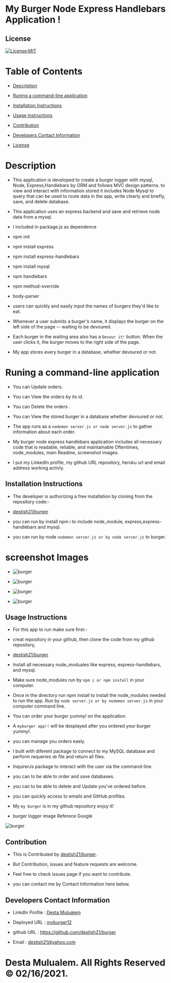 # My Burger Node Express Handlebars Application !

## License
   [![License:MIT](https://img.shields.io/badge/License-MIT-yellow.svg)](https://opensource.org/licenses/MIT)

  
   # Table of Contents

   * [Description](#Description)

   * [Runing a command-line application ](#Runing-a-command-line-application) 

   * [Installation Instructions](#installation-instructions)
  
   * [Usage Instructions](#usage-instructions)
  
   * [Contribution](#Contribution)
  
   * [Developers Contact Information](#Developers-Contact-Information)

   * [License](#license)

   # Description

   * This application is developed to create a burger logger with mysql, Node, Express,Handlebars by ORM and follows MVC design patterns. to view and interact with information stored it includes Node Mysql to query that can be used to route data in the app, write clearly and briefly, save, and delete database.
   * This application uses an express backend and save and retrieve node data from a mysql. 
   * I included in package.js as dependence

   * npm init

   * npm install express

   * npm install express-handlebars

   * npm install mysql

   * npm handlebars

   * npm method-override

   * body-parser

   * users can quickly and easily input the names of burgers they'd like to eat.

   * Whenever a user submits a burger's name, it displays the burger on the left side of the page -- waiting to be devoured. 

   * Each burger in the waiting area also has a `Devour it!` button. When the user clicks it, the burger moves to the right side of the page.

   * My app stores every burger in a database, whether devoured or not.


   #  Runing a command-line application 

   * You can Update orders.
   * You can View the orders by its id.
   * You can Delete the orders .

   * You can View the stored burger in a database whether devoured or not.

   * The app runs as a `nodemon server.js or node server.js` to gather information about each order. 


   * My burger node express handlebars application includes all necessary code that is readable, reliable, and maintainable Oftentimes, node_modules,  main Readme, screenshot images.

   * I put my LinkedIn profile, my github URL repository, heroku url and email address working activly.

   ## Installation Instructions

   * The developer is authorizing a free installation by cloning from the repository code:- 

   * [destish21/burger](https://github.com/destish21/burger)

   * you can run by install npm i to include node_module, express,express-handlebars and mysql.

   * you can run by node `nodemon server.js or by node server.js` to burger.

   # screenshot Images
   * ![burger](./public/assets/img/Screenshot1.png)

   * ![burger](./public/assets/img/Screenshot2.png)
   
   * ![burger](./public/assets/img/Screenshot3.png)

   * ![burger](./public/assets/img/Screenshot4.png)


   ## Usage Instructions

   * For this app to run make sure first:-

   * creat repository in your github, then clone the code from my github repository,

   * [destish21/burger](https://github.com/destish21/burger)

   * Install all necessary  node_moduales like express, express-handlebars, and mysql.

   * Make sure node_modules run by `npm i or npm install`
     in your computer.

   * Once in the directory run npm install to install the node_modules needed to run the app.
    Run by  `node server.js or by nodemon server.js` in your computer command line.

   * You can order your burger yummy! on the application.

   * A `myburger app!!`  will be desplayed after you ordered your burger yummy!. 

   * you can manage you orders easly.

   * I built with diferent package to connect to my MySQL database and perform requeries `db` file and return all files.

   * InquirerJs package to interact with the user via the command-line.


   * you can to be able to order and save databases.

   * you can to be able to delete and Update  you've ordered before.

   * you can  quickly access to emails and GitHub profiles.

   * My `my burger` is in my github repository enjoy it!

   * burger logger image Referece Google
 
   ![burger](./public/assets/img/burger.jpg)
    
   ## Contribution
  
   * This is Contributed by [destish21/burger](https://github.com/destish21/burger). 
   
   * But Contribution, issues and feature requests are welcome.
   * Feel free to check issues page if you want to contribute. 
   * you can contact me by Contact Information here below.

   ## Developers Contact Information
   * LinkdIn Profile : [Desta Mulualem](https://www.linkedin.com/in/desta-mulualem-6718b1203/)
   * Deployed URL : [myburger12](https://myburger12.herokuapp.com/burgers)
   * github URL :  https://github.com/destish21/burger

   * Email : destish21@yahoo.com
   
   # Desta Mulualem. All Rights Reserved © 02/16/2021.
